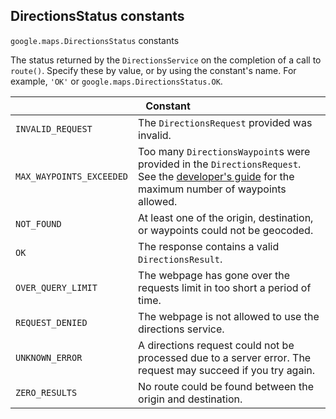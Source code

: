 <h2 id="DirectionsStatus"> DirectionsStatus constants </h2><p>
<code><span itemprop="path">google.maps</span>.<span itemprop="name">DirectionsStatus</span></code>
constants
</p><p>The status returned by the <code>DirectionsService</code> on the completion of a call to <code>route()</code>. Specify these by value, or by using the constant's name. For example, <code>'OK'</code> or <code>google.maps.DirectionsStatus.OK</code>.</p><div class="devsite-table-wrapper"><table class="constants responsive" summary="DirectionsStatus constants">
<thead>
<tr><th colspan="2">Constant</th>
</tr></thead>
<tbody>
<tr>
<td><code><span>INVALID_REQUEST</span></code></td>
<td>The <code><span>DirectionsRequest</span></code> provided was invalid.</td>
</tr>
<tr>
<td><code><span>MAX_WAYPOINTS_EXCEEDED</span></code></td>
<td>Too many <code><span>DirectionsWaypoint</span></code>s were provided in the <code><span>DirectionsRequest</span></code>. See the <a href="https://developers.google.com/maps/documentation/javascript/directions#UsageLimits"> developer's guide</a> for the maximum number of waypoints allowed.</td>
</tr>
<tr>
<td><code><span>NOT_FOUND</span></code></td>
<td>At least one of the origin, destination, or waypoints could not be geocoded.</td>
</tr>
<tr>
<td><code><span>OK</span></code></td>
<td>The response contains a valid <code><span>DirectionsResult</span></code>.</td>
</tr>
<tr>
<td><code><span>OVER_QUERY_LIMIT</span></code></td>
<td>The webpage has gone over the requests limit in too short a period of time.</td>
</tr>
<tr>
<td><code><span>REQUEST_DENIED</span></code></td>
<td>The webpage is not allowed to use the directions service.</td>
</tr>
<tr>
<td><code><span>UNKNOWN_ERROR</span></code></td>
<td>A directions request could not be processed due to a server error. The request may succeed if you try again.</td>
</tr>
<tr>
<td><code><span>ZERO_RESULTS</span></code></td>
<td>No route could be found between the origin and destination.</td>
</tr>
</tbody>
</table></div>